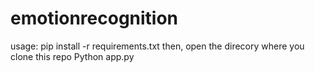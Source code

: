 # emotionrecognition
usage:
pip install -r requirements.txt
then,
open the direcory where you clone this repo
Python app.py
